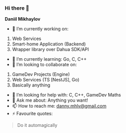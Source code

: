### Hi there 👋

**Daniil Mikhaylov**

- 🔭 I’m currently working on:
 1. Web Services
 2. Smart-home Application (Backend)
 3. Wrapper library over Dahua SDK/API
- 🌱 I’m currently learning: Go, C, C++
- 👯 I’m looking to collaborate on:
1. GameDev Projects (Engine)
2. Web Services (TS [NestJS], Go)
3. Basically anything
- 🤔 I’m looking for help with: C, C++, GameDev Maths
- 💬 Ask me about: Anything you want!
- 📫 How to reach me: danny.mhlv@gmail.com
- ⚡ Favourite quotes:

> Do it automagically
